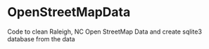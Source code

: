 # OpenStreetMapData
Code to clean Raleigh, NC Open StreetMap Data and create sqlite3 database from the data
